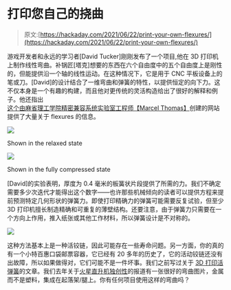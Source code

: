 # 打印您自己的挠曲

> 原文:[https://hackaday.com/2021/06/22/print-your-own-flexures/](https://hackaday.com/2021/06/22/print-your-own-flexures/)

游戏开发者和永远的学习者[David Tucker]刚刚发布了一个项目,他在 3D 打印机上制作线性弯曲。补锅匠[塔克]想要的东西在六个自由度中的五个自由度上是刚性的，但能提供沿一个轴的线性运动。在这种情况下，它是用于 CNC 平板设备上的笔或刀。[David]的设计结合了一维弯曲和弹簧的特性，以提供恒定的向下力。这不仅本身是一个有趣的构建，而且他对更传统的灵活构造给出了很好的解释和例子。他还指出[这个由麻省理工学院精密兼容系统实验室工程师【Marcel Thomas】](https://web.mit.edu/mact/www/Blog/Flexures/FlexureIndex.html)创建的网站提供了大量关于 flexures 的信息。

[![](../Images/61c87314f3fbfae85091757523fcfdf5.png)](https://hackaday.com/2021/06/22/print-your-own-flexures/flex-close-up-view/)

Shown in the relaxed state

[![](../Images/30006c99db03a7d359be968f7223f742.png)](https://hackaday.com/2021/06/22/print-your-own-flexures/flex-close-up-view-compressed/)

Shown in the fully compressed state

[David]的实验表明，厚度为 0.4 毫米的板簧状片段提供了所需的力。我们不确定需要多少次迭代才能得出这个数字——也许那些机械倾向的读者可以提供方程来提前预测特定几何形状的弹簧力。即使打印精确力的弹簧可能需要反复试验，但至少 3D 打印机擅长制造精确和可重复的薄壁结构。还要注意，由于弹簧力只需要在一个方向上作用，推入纸张或其他工作材料，所以弹簧设计是不对称的。

![](../Images/9d46346e335463f3ec01ff2a9c43d721.png)

这种方法基本上是一种活铰链，因此可能存在一些寿命问题。另一方面，你的真的有一个小特百惠口袋邮票容器，它已经有 20 多年的历史了，它的活动铰链还没有出故障，所以如果做得对，它们可能不是一件坏事。我们之前写过关于 [3D 打印活弹簧](https://hackaday.com/2018/11/04/living-hinges-at-the-next-level/)的文章。我们去年关于[火星直升机独创性](https://hackaday.com/2020/09/02/an-up-close-look-at-the-first-martian-helicopter/)的报道有一张很好的弯曲图片，金属而不是塑料，集成在起落架/腿上。你有任何项目使用这样的弯曲吗？